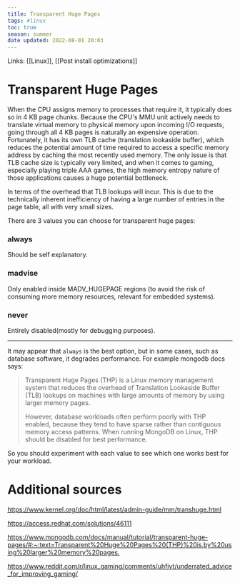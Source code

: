 ```yaml
---
title: Transparent Huge Pages
tags: #linux
toc: true
season: summer
date updated: 2022-08-01 20:03
---
```


Links: [[Linux]], [[Post install optimizations]]

# Transparent Huge Pages

When the CPU assigns memory to processes that require it, it typically does so in 4 KB page chunks. Because the CPU's MMU unit actively needs to translate virtual memory to physical memory upon incoming I/O requests, going through all 4 KB pages is naturally an expensive operation. Fortunately, it has its own TLB cache (translation lookaside buffer), which reduces the potential amount of time required to access a specific memory address by caching the most recently used memory. The only issue is that TLB cache size is typically very limited, and when it comes to gaming, especially playing triple AAA games, the high memory entropy nature of those applications causes a huge potential bottleneck.

In terms of the overhead that TLB lookups will incur. This is due to the technically inherent inefficiency of having a large number of entries in the page table, all with very small sizes.

There are 3 values you can choose for transparent huge pages:

### always

Should be self explanatory.

### madvise

Only enabled inside MADV_HUGEPAGE regions (to avoid the risk of consuming more memory resources, relevant for embedded systems).

### never

Entirely disabled(mostly for debugging purposes).

---

It may appear that `always` is the best option, but in some cases, such as database software, it degrades performance.
For example mongodb docs says:

> Transparent Huge Pages (THP) is a Linux memory management system that reduces the overhead of Translation Lookaside Buffer (TLB) lookups on machines with large amounts of memory by using larger memory pages.
>
> However, database workloads often perform poorly with THP enabled, because they tend to have sparse rather than contiguous memory access patterns. When running MongoDB on Linux, THP should be disabled for best performance.

So you should experiment with each value to see which one works best for your workload.

# Additional sources

<https://www.kernel.org/doc/html/latest/admin-guide/mm/transhuge.html>

<https://access.redhat.com/solutions/46111>

<https://www.mongodb.com/docs/manual/tutorial/transparent-huge-pages/#:~:text=Transparent%20Huge%20Pages%20(THP)%20is,by%20using%20larger%20memory%20pages.>

<https://www.reddit.com/r/linux_gaming/comments/uhfjyt/underrated_advice_for_improving_gaming/>